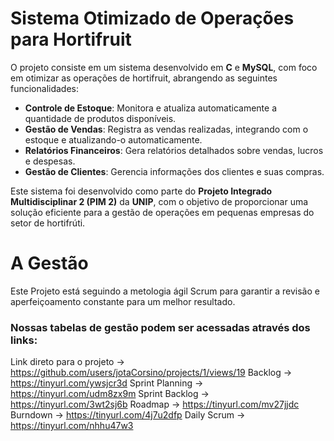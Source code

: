 # Sistema Otimizado de Operações para Hortifruit

O projeto consiste em um sistema desenvolvido em **C** e **MySQL**, com foco em otimizar as operações de hortifruit, abrangendo as seguintes funcionalidades:

- **Controle de Estoque**: Monitora e atualiza automaticamente a quantidade de produtos disponíveis.
- **Gestão de Vendas**: Registra as vendas realizadas, integrando com o estoque e atualizando-o automaticamente.
- **Relatórios Financeiros**: Gera relatórios detalhados sobre vendas, lucros e despesas.
- **Gestão de Clientes**: Gerencia informações dos clientes e suas compras.

Este sistema foi desenvolvido como parte do **Projeto Integrado Multidisciplinar 2 (PIM 2)** da **UNIP**, com o objetivo de proporcionar uma solução eficiente para a gestão de operações em pequenas empresas do setor de hortifrúti.

# A Gestão
Este Projeto está seguindo a metologia ágil Scrum para garantir a revisão e aperfeiçoamento constante para um melhor resultado.

### Nossas tabelas de gestão podem ser acessadas através dos links:
Link direto para o projeto -> https://github.com/users/jotaCorsino/projects/1/views/19
Backlog -> https://tinyurl.com/ywsjcr3d
Sprint Planning -> https://tinyurl.com/udm8zx9m
Sprint Backlog -> https://tinyurl.com/3wt2sj6b
Roadmap -> https://tinyurl.com/mv27jjdc
Burndown -> https://tinyurl.com/4j7u2dfp
Daily Scrum -> https://tinyurl.com/nhhu47w3
